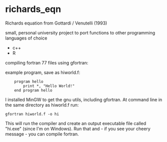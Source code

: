 # richards_eqn
Richards equation from Gottardi / Venutelli (1993)

small, personal university project to port functions to other programming languages of choice
- c++
- R

compiling fortran 77 files using gfortran:

example program, save as hiworld.f:

        program hello
            print *, "Hello World!"
        end program hello

I installed MinGW to get the gnu utils, including gfortran. At command line in the same directory as hiworld.f run:

    gfortran hiworld.f -o hi

This will run the compiler and create an output executable file called "hi.exe" (since I'm on Windows). Run that and - if you see your cheery message - you can compile fortran.

